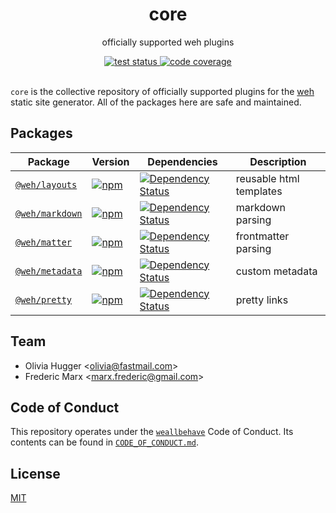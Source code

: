 <h1 align="center">
  core
</h1>

<p align="center">
  officially supported weh plugins
</p>

<div align="center">
  <!-- test status -->
  <a href="https://travis-ci.org/wehjs/core">
    <img src="https://img.shields.io/travis/wehjs/core.svg?style=flat-square"
     alt="test status" />
  </a>
  <!-- code coverage -->
  <a href="https://codecov.io/gh/wehjs/core">
    <img src="https://img.shields.io/codecov/c/github/wehjs/core.svg?style=flat-square"
     alt="code coverage" />
  </a>
</div>

<br />

`core` is the collective repository of officially supported plugins for the
[weh](http://npm.im/@weh/weh) static site generator. All of the packages here
are safe and maintained.

## Packages

| Package | Version | Dependencies | Description |
| -------- | ------- | -------------- | ------------ |
| [`@weh/layouts`](/packages/layouts) | [![npm](https://img.shields.io/npm/v/@weh/layouts.svg?style=flat-square)](https://npm.im/@weh/layouts) | [![Dependency Status](https://david-dm.org/wehjs/core.svg?path=packages/layouts&style=flat-square)](https://david-dm.org/wehjs/core?path=packages/layouts) | reusable html templates |
| [`@weh/markdown`](/packages/markdown) | [![npm](https://img.shields.io/npm/v/@weh/markdown.svg?style=flat-square)](https://npm.im/@weh/markdown) | [![Dependency Status](https://david-dm.org/wehjs/core.svg?path=packages/markdown&style=flat-square)](https://david-dm.org/wehjs/core?path=packages/markdown) | markdown parsing |
| [`@weh/matter`](/packages/matter) | [![npm](https://img.shields.io/npm/v/@weh/matter.svg?style=flat-square)](https://npm.im/@weh/matter) | [![Dependency Status](https://david-dm.org/wehjs/core.svg?path=packages/matter&style=flat-square)](https://david-dm.org/wehjs/core?path=packages/matter) | frontmatter parsing |
| [`@weh/metadata`](/packages/metadata) | [![npm](https://img.shields.io/npm/v/@weh/metadata.svg?style=flat-square)](https://npm.im/@weh/metadata) | [![Dependency Status](https://david-dm.org/wehjs/core.svg?path=packages/metadata&style=flat-square)](https://david-dm.org/wehjs/core?path=packages/metadata) | custom metadata |
| [`@weh/pretty`](/packages/pretty) | [![npm](https://img.shields.io/npm/v/@weh/pretty.svg?style=flat-square)](https://npm.im/@weh/pretty) | [![Dependency Status](https://david-dm.org/wehjs/core.svg?path=packages/pretty&style=flat-square)](https://david-dm.org/wehjs/core?path=packages/pretty) | pretty links            |

## Team

- Olivia Hugger <[olivia@fastmail.com](mailto:olivia@fastmail.com)>
- Frederic Marx <[marx.frederic@gmail.com](mailto:marx.frederic@gmail.com)>

## Code of Conduct

This repository operates under the [`weallbehave`](https://github.com/wealljs/weallbehave) Code of Conduct. Its contents can be found in [`CODE_OF_CONDUCT.md`](CODE_OF_CONDUCT.md).

## License

[MIT](/LICENSE)
